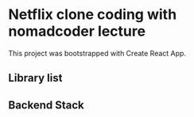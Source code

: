 # Netflix clone coding with nomadcoder lecture

This project was bootstrapped with Create React App.

## Library list

## Backend Stack
